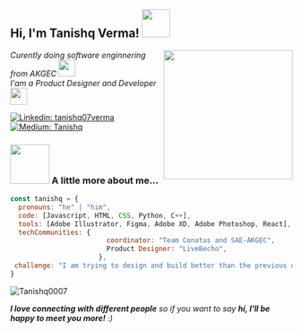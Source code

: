 <h2> Hi, I'm Tanishq Verma! <img src="https://media.giphy.com/media/LZElUsjl1Bu6c/giphy.gif" width="50"></h2>
<img align='right' src="https://media.giphy.com/media/SvRmX9NAeUeiyLcMtw/giphy.gif" width="230">
<p><em>Curently doing software enginnering from AKGEC <img src="https://media.giphy.com/media/fYSnHlufseco8Fh93Z/giphy.gif" width="30"></br>I'am a Product Designer and Developer<img src="https://media.giphy.com/media/WUlplcMpOCEmTGBtBW/giphy.gif" width="30"> </em></p>

[![Linkedin: tanishq07verma](https://img.shields.io/badge/-tanishq07verma-blue?style=flat-square&logo=Linkedin&logoColor=white&link=https://www.linkedin.com/in/tanishq07verma/)](https://www.linkedin.com/in/tanishq07verma/) [![Medium: Tanishq](https://img.shields.io/badge/-Tanishq-blue?style=flat-square&logo=Medium&logoColor=white&link=https://medium.com/@tanishqverma/)](https://medium.com/@tanishqverma)

### <img src="https://media.giphy.com/media/XnqUYOaSBRaLe/giphy.gif" width="70"> A little more about me...  
```javascript
const tanishq = {
  pronouns: "he" | "him",
  code: [Javascript, HTML, CSS, Python, C++],
  tools: [Adobe Illustrator, Figma, Adobe XD, Adobe Photoshop, React],
  techCommunities: {
                        coordinator: "Team Conatus and SAE-AKGEC",
                        Product Designer: "LiveBecho",
                      },
 challenge: "I am trying to design and build better than the previous day"
}
```
<img src="https://github-readme-stats.vercel.app/api/top-langs/?username=Tanishq0007&layout=compact&theme=dark&show_all_langs=true" alt="Tanishq0007" />

<em><b>I love connecting with different people</b> so if you want to say <b>hi, I'll be happy to meet you more!</b> :)</em>
